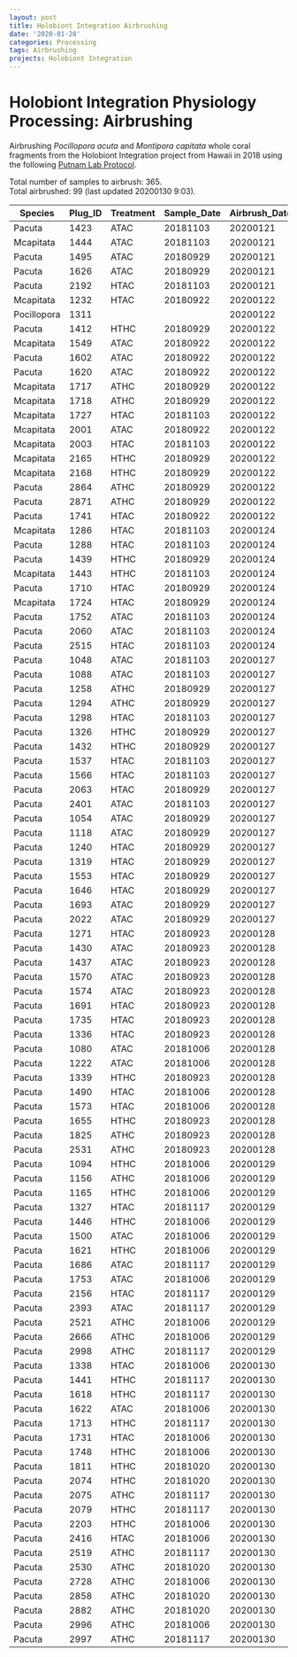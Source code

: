 ```yaml
---
layout: post
title: Holobiont Integration Airbrushing
date: '2020-01-28'
categories: Processing
tags: Airbrushing
projects: Holobiont Integration
---
```


# Holobiont Integration Physiology Processing: Airbrushing

Airbrushing *Pocillopora acuta* and *Montipora capitata* whole coral fragments from the Holobiont Integration project from Hawaii in 2018 using the following [Putnam Lab Protocol](https://emmastrand.github.io/EmmaStrand_Notebook/Airbrushing-Protocol/).  

Total number of samples to airbrush: 365.  
Total airbrushed: 99 (last updated 20200130 9:03).  

| Species     | Plug_ID | Treatment | Sample_Date | Airbrush_Date | Airbrush_Tech | Homogenate_Vol_mL |
|-------------|---------|-----------|-------------|---------------|---------------|-------------------|
| Pacuta      | 1423    | ATAC      | 20181103    | 20200121      | ES            | 35                |
| Mcapitata   | 1444    | ATAC      | 20181103    | 20200121      | ES            | 25                |
| Pacuta      | 1495    | ATAC      | 20180929    | 20200121      | ES            | 12                |
| Pacuta      | 1626    | ATAC      | 20180929    | 20200121      | ES            | 40                |
| Pacuta      | 2192    | HTAC      | 20181103    | 20200121      | ES            | 20                |
| Mcapitata   | 1232    | HTAC      | 20180922    | 20200122      | ES            | 24                |
| Pocillopora | 1311    |           |             | 20200122      | ES            | 12.5              |
| Pacuta      | 1412    | HTHC      | 20180929    | 20200122      | ES            | 10                |
| Mcapitata   | 1549    | ATAC      | 20180922    | 20200122      | ES            | 32.5              |
| Pacuta      | 1602    | ATAC      | 20180922    | 20200122      | ES            | 18                |
| Pacuta      | 1620    | ATAC      | 20180922    | 20200122      | ES            | 11.5              |
| Mcapitata   | 1717    | ATHC      | 20180929    | 20200122      | ES            | 27                |
| Mcapitata   | 1718    | ATHC      | 20180929    | 20200122      | ES            | 40                |
| Mcapitata   | 1727    | HTAC      | 20181103    | 20200122      | ES            | 15                |
| Mcapitata   | 2001    | ATAC      | 20180922    | 20200122      | ES            | 17                |
| Mcapitata   | 2003    | HTAC      | 20181103    | 20200122      | ES            | 22.5              |
| Mcapitata   | 2165    | HTHC      | 20180929    | 20200122      | ES            | 29                |
| Mcapitata   | 2168    | HTHC      | 20180929    | 20200122      | ES            | 55                |
| Pacuta      | 2864    | ATHC      | 20180929    | 20200122      | ES            | 16                |
| Pacuta      | 2871    | ATHC      | 20180929    | 20200122      | ES            | 17                |
| Pacuta      | 1741    | HTAC      | 20180922    | 20200122      | ES            | 17.5              |
| Mcapitata   | 1286    | HTAC      | 20181103    | 20200124      | AF            | 15                |
| Pacuta      | 1288    | HTAC      | 20181103    | 20200124      | AF            | 17                |
| Pacuta      | 1439    | HTHC      | 20180929    | 20200124      | AF            | 19                |
| Mcapitata   | 1443    | HTHC      | 20181103    | 20200124      | AF            | 18                |
| Pacuta      | 1710    | HTAC      | 20180929    | 20200124      | AF            | 49                |
| Mcapitata   | 1724    | HTAC      | 20180929    | 20200124      | AF            | 30                |
| Pacuta      | 1752    | ATAC      | 20181103    | 20200124      | AF            | 12.5              |
| Pacuta      | 2060    | ATAC      | 20181103    | 20200124      | AF            | 16                |
| Pacuta      | 2515    | HTAC      | 20181103    | 20200124      | AF            | 15.5              |
| Pacuta      | 1048    | ATAC      | 20181103    | 20200127      | AF            | 8.5               |
| Pacuta      | 1088    | ATAC      | 20181103    | 20200127      | AM            | 17.5              |
| Pacuta      | 1258    | ATHC      | 20180929    | 20200127      | AF            | 9                 |
| Pacuta      | 1294    | ATHC      | 20180929    | 20200127      | AM            | 8                 |
| Pacuta      | 1298    | HTAC      | 20181103    | 20200127      | AF            | 17                |
| Pacuta      | 1326    | HTHC      | 20180929    | 20200127      | AF            | 14.5              |
| Pacuta      | 1432    | HTHC      | 20180929    | 20200127      | AM            | 22.5              |
| Pacuta      | 1537    | HTAC      | 20181103    | 20200127      | AF            | 8.5               |
| Pacuta      | 1566    | HTAC      | 20181103    | 20200127      | AM            | 13                |
| Pacuta      | 2063    | HTAC      | 20180929    | 20200127      | AM            | 34.5              |
| Pacuta      | 2401    | ATAC      | 20181103    | 20200127      | AM            | 10                |
| Pacuta      | 1054    | ATAC      | 20180929    | 20200127      | AM            | 22                |
| Pacuta      | 1118    | ATAC      | 20180929    | 20200127      | AM            | 17                |
| Pacuta      | 1240    | HTAC      | 20180929    | 20200127      | AF            | 7.5               |
| Pacuta      | 1319    | HTAC      | 20180929    | 20200127      | AF            | 16                |
| Pacuta      | 1553    | HTAC      | 20180929    | 20200127      | AF            | 15                |
| Pacuta      | 1646    | HTAC      | 20180929    | 20200127      | AF            | 17                |
| Pacuta      | 1693    | ATAC      | 20180929    | 20200127      | AM            | 30                |
| Pacuta      | 2022    | ATAC      | 20180929    | 20200127      | AM            | 20                |
| Pacuta      | 1271    | HTAC      | 20180923    | 20200128      | DC            | 17.5              |
| Pacuta      | 1430    | ATAC      | 20180923    | 20200128      | DC            | 20                |
| Pacuta      | 1437    | ATAC      | 20180923    | 20200128      | DC            | 47.5              |
| Pacuta      | 1570    | ATAC      | 20180923    | 20200128      | DC            | 30                |
| Pacuta      | 1574    | ATAC      | 20180923    | 20200128      | DC            | 20                |
| Pacuta      | 1691    | HTAC      | 20180923    | 20200128      | DC            | 12.5              |
| Pacuta      | 1735    | HTAC      | 20180923    | 20200128      | DC            | 29                |
| Pacuta      | 1336    | HTAC      | 20180923    | 20200128      | DC            | 9                 |
| Pacuta      | 1080    | ATAC      | 20181006    | 20200128      | AM            | 37.5              |
| Pacuta      | 1222    | ATAC      | 20181006    | 20200128      | AM            | 47                |
| Pacuta      | 1339    | HTHC      | 20180923    | 20200128      | DC            | 15                |
| Pacuta      | 1490    | HTAC      | 20181006    | 20200128      | AM            | 12                |
| Pacuta      | 1573    | HTAC      | 20181006    | 20200128      | AM            | 25                |
| Pacuta      | 1655    | HTHC      | 20180923    | 20200128      | DC            | 18                |
| Pacuta      | 1825    | ATHC      | 20180923    | 20200128      | DC            | 24.5              |
| Pacuta      | 2531    | ATHC      | 20180923    | 20200128      | DC            | 20                |
| Pacuta      | 1094    | HTHC      | 20181006    | 20200129      | AM            | 12.5              |
| Pacuta      | 1156    | ATHC      | 20181006    | 20200129      | AF            | 12.5              |
| Pacuta      | 1165    | HTHC      | 20181006    | 20200129      | AF            | 12                |
| Pacuta      | 1327    | HTAC      | 20181117    | 20200129      | AF            | 5                 |
| Pacuta      | 1446    | HTHC      | 20181006    | 20200129      | AM            | 37.5              |
| Pacuta      | 1500    | ATAC      | 20181006    | 20200129      | AF            | 15                |
| Pacuta      | 1621    | HTHC      | 20181006    | 20200129      | AF            | 17                |
| Pacuta      | 1686    | ATAC      | 20181117    | 20200129      | AF            | 7.5               |
| Pacuta      | 1753    | ATAC      | 20181006    | 20200129      | AF            | 12.5              |
| Pacuta      | 2156    | HTAC      | 20181117    | 20200129      | EC            | 5                 |
| Pacuta      | 2393    | ATAC      | 20181117    | 20200129      | AF            | 30                |
| Pacuta      | 2521    | ATHC      | 20181006    | 20200129      | AF            | 18.5              |
| Pacuta      | 2666    | ATHC      | 20181006    | 20200129      | AM            | 37                |
| Pacuta      | 2998    | ATHC      | 20181117    | 20200129      | AM            | 9.5               |
| Pacuta      | 1338    | HTAC      | 20181006    | 20200130      | DC            | 21                |
| Pacuta      | 1441    | HTHC      | 20181117    | 20200130      | DC            | 11                |
| Pacuta      | 1618    | HTHC      | 20181117    | 20200130      | DC            | 13                |
| Pacuta      | 1622    | ATAC      | 20181006    | 20200130      | DC            | 17.5              |
| Pacuta      | 1713    | HTHC      | 20181117    | 20200130      | DC            | 11                |
| Pacuta      | 1731    | HTAC      | 20181006    | 20200130      | AF            | 12.5              |
| Pacuta      | 1748    | HTHC      | 20181006    | 20200130      | AF            | 8.5               |
| Pacuta      | 1811    | HTHC      | 20181020    | 20200130      | EC            | 12.5              |
| Pacuta      | 2074    | HTHC      | 20181020    | 20200130      | AF            | 25                |
| Pacuta      | 2075    | ATHC      | 20181117    | 20200130      | DC            | 13                |
| Pacuta      | 2079    | HTHC      | 20181117    | 20200130      | DC            | 22.5              |
| Pacuta      | 2203    | HTHC      | 20181006    | 20200130      | AF            | 17                |
| Pacuta      | 2416    | HTAC      | 20181006    | 20200130      | DC            | 12.5              |
| Pacuta      | 2519    | ATHC      | 20181117    | 20200130      | DC            | 23                |
| Pacuta      | 2530    | ATHC      | 20181020    | 20200130      | EC            | 14                |
| Pacuta      | 2728    | ATHC      | 20181006    | 20200130      | AF            | 8                 |
| Pacuta      | 2858    | ATHC      | 20181020    | 20200130      | AF            | 7                 |
| Pacuta      | 2882    | ATHC      | 20181020    | 20200130      | EC            | 17.5              |
| Pacuta      | 2996    | ATHC      | 20181006    | 20200130      | AF            | 23                |
| Pacuta      | 2997    | ATHC      | 20181117    | 20200130      | DC            | 20                |
